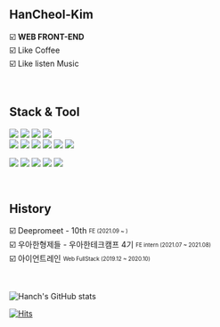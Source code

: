 ## HanCheol-Kim

☑️ **WEB FRONT-END**   
☑️ Like Coffee   
☑️ Like listen Music

<br>

## Stack & Tool
 <img src="https://img.shields.io/badge/-Typescript-4075bb?&logo=TypeScript&logoColor=white"> <img src="https://img.shields.io/badge/-Babel-F9DC3E?&logo=Babel&logoColor=white"> <img src="https://img.shields.io/badge/-Webpack-8DD6F9?&logo=Webpack&logoColor=black"> <img src="https://img.shields.io/badge/-React-61DAFB?&logo=React&logoColor=black">   
 <img src="https://img.shields.io/badge/-Go-00ADD8?&logo=Go&logoColor=white"> 
  <img src="https://img.shields.io/badge/-Express-000000?&logo=Express&logoColor=white"> <img src="https://img.shields.io/badge/-MySQL-4479A1?&logo=MySQL&logoColor=white"> <img src="https://img.shields.io/badge/-Postgresql-4169E1?&logo=PostgreSQL&logoColor=white"> <img src="https://img.shields.io/badge/-Elastic Stack-005571?&logo=Elastic Stack&logoColor=white">
  <img src="https://img.shields.io/badge/-NGINX-009639?&logo=NGINX&logoColor=white">

  <img src="https://img.shields.io/badge/-VSCode
-0052CC?&logo=Visual Studio Code
&logoColor=white"> <img src="https://img.shields.io/badge/-Slack-4A154B?&logo=Slack&logoColor=white"> 
 <img src="https://img.shields.io/badge/-Notion-000000?&logo=Notion&logoColor=white"> 
  <img src="https://img.shields.io/badge/-Github-000000?&logo=Github&logoColor=white"> 
  <img src="https://img.shields.io/badge/-Bitbucket-0052CC?&logo=Bitbucket&logoColor=white">

<br>

## History   
☑️ Deepromeet - 10th <sub><sup>FE (2021.09 ~ )</sup></sub>   
☑️ 우아한형제들 - 우아한테크캠프 4기 <sub><sup>FE intern (2021.07 ~ 2021.08)</sup></sub>   
☑️ 아이언트레인 <sub><sup>Web FullStack (2019.12 ~ 2020.10)</sup></sub>

<br>

![Hanch's GitHub stats](https://github-readme-stats.vercel.app/api?username=Hancheo&show_icons=true&theme=dracula)



[![Hits](https://hits.seeyoufarm.com/api/count/incr/badge.svg?url=https%3A%2F%2Fgithub.com%2Fhancheo%2Fhit-counter&count_bg=%2379C83D&title_bg=%23555555&icon=cliqz.svg&icon_color=%23E7E7E7&title=hits&edge_flat=false)](https://hits.seeyoufarm.com)